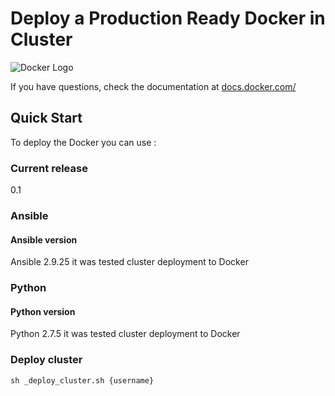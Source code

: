 # Deploy a Production Ready Docker in Cluster

![Docker Logo](https://upload.wikimedia.org/wikipedia/commons/thumb/4/4e/Docker_%28container_engine%29_logo.svg/640px-Docker_%28container_engine%29_logo.svg.png)

If you have questions, check the documentation at [docs.docker.com/](https://docs.docker.com/)

## Quick Start

To deploy the Docker you can use :

### Current release
0.1

### Ansible

#### Ansible version

Ansible 2.9.25 it was tested cluster deployment to Docker

### Python

#### Python version

Python 2.7.5 it was tested cluster deployment to Docker

### Deploy cluster

```ShellSession
sh _deploy_cluster.sh {username}
```
